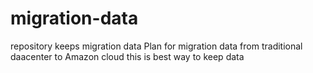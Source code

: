 # migration-data
repository keeps migration data
Plan for migration data from traditional daacenter to Amazon cloud
this is best way to keep data
